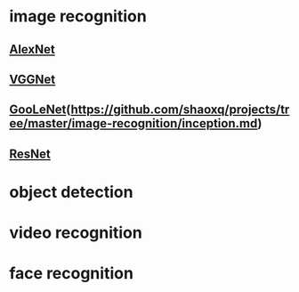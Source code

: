 # image recognition
## [AlexNet](https://github.com/shaoxq/projects/tree/master/image-recognition/alexnet.md)
## [VGGNet](https://github.com/shaoxq/projects/tree/master/image-recognition/vggnet.md)
## [GooLeNet](INceptionv1~v4)(https://github.com/shaoxq/projects/tree/master/image-recognition/inception.md) 
## [ResNet](https://github.com/shaoxq/projects/tree/master/image-recognition/resnet.md) 

# object detection

# video recognition

# face recognition